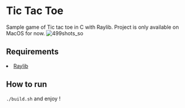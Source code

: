# Tic Tac Toe
Sample game of Tic tac toe in C with Raylib. Project is only available on MacOS for now.
![499shots_so](https://github.com/user-attachments/assets/06583ff6-447e-4c63-9e0a-b40c0662d8b0)


## Requirements

<li><a href="https://www.raylib.com">Raylib</a></li>

## How to run
`./build.sh` and enjoy !
